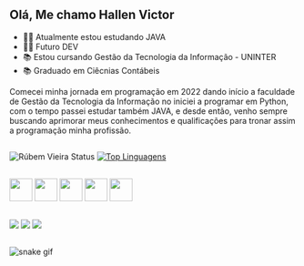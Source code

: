 ## Olá, Me chamo Hallen Victor 


- 👩‍🎓 Atualmente estou estudando JAVA
- 👩‍🎓 Futuro DEV
- 📚 Estou cursando Gestão da Tecnologia da Informação - UNINTER
- 📚 Graduado em Ciêcnias Contábeis

Comecei minha jornada em programação em 2022 dando início a faculdade de Gestão da Tecnologia da Informação no iniciei a programar em Python, com o tempo passei estudar também JAVA, e desde então, venho sempre buscando aprimorar meus conhecimentos e qualificações para tronar assim a programação minha profissão.

##
![Rúbem Vieira Status](https://github-readme-stats.vercel.app/api?username=hallen1995&show_icons=true&theme=radical)
[![Top Linguagens](https://github-readme-stats.vercel.app/api/top-langs/?username=hallen1995&layout=compact&theme=radical)](https://github.com/hallen1995/github-readme-stats)

##

  <div style="display: inline; gap:20px">
    <img style="height:40px" src="https://cdn.jsdelivr.net/gh/devicons/devicon/icons/java/java-original.svg" />
    <img style="height:40px" src="https://cdn.jsdelivr.net/gh/devicons/devicon/icons/python/python-original.svg" />
    <img style="height:40px" src="https://cdn.jsdelivr.net/gh/devicons/devicon/icons/javascript/javascript-original.svg">
    <img style="height:40px" src="https://cdn.jsdelivr.net/gh/devicons/devicon/icons/git/git-original.svg">
    <img style="height:40px" src="https://cdn.jsdelivr.net/gh/devicons/devicon/icons/github/github-original.svg">

 ##
 
 <div>
  <a href="https://instagram.com/hallenvictor" target="_blank"><img src="https://img.shields.io/badge/-Instagram-%23E4405F?style=for-the-badge&logo=instagram&logoColor=white" target="_blank"></a>
  <a href = "mailto:hallenvictor15@gmail.com"><img src="https://img.shields.io/badge/-Gmail-%23333?style=for-the-badge&logo=gmail&logoColor=white" target="_blank"></a>
  <a href = "https://www.linkedin.com/in/hallen-barreto-9629a8189/" target="_blank"><img src="https://img.shields.io/badge/-LinkedIn-%230077B5?style=for-the-badge&logo=linkedin&logoColor=white" target="_blank"></a> 
  
</div>

##

![snake gif](https://github.com/hallen1995/hallen1995/blob/output/github-contribution-grid-snake.svg)

</div>

          

